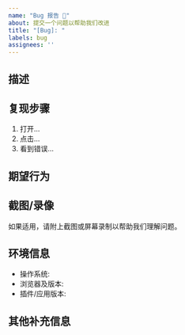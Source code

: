 ```yaml
---
name: "Bug 报告 🐛"
about: 提交一个问题以帮助我们改进
title: "[Bug]: "
labels: bug
assignees: ''
---
```


## 描述

<!-- 请清晰简要地描述你遇到的问题。 -->

## 复现步骤

1. 打开...
2. 点击...
3. 看到错误...

## 期望行为

<!-- 如果没有 bug，应该是什么样？ -->

## 截图/录像

如果适用，请附上截图或屏幕录制以帮助我们理解问题。

## 环境信息

- 操作系统: <!-- 例如 Windows 11 / macOS 14 -->
- 浏览器及版本: <!-- 例如 Chrome 120.0.0 -->
- 插件/应用版本: <!-- 例如 v0.9.2 -->

## 其他补充信息

<!-- 任何认为有帮助的补充说明或上下文。 --> 